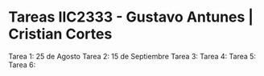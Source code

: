 # Tareas IIC2333 - Gustavo Antunes | Cristian Cortes

Tarea 1: 25 de Agosto
Tarea 2: 15 de Septiembre
Tarea 3:
Tarea 4:
Tarea 5:
Tarea 6:
